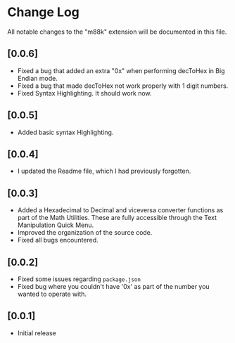 # Change Log
All notable changes to the "m88k" extension will be documented in this file.

## [0.0.6]
- Fixed a bug that added an extra "0x" when performing decToHex in Big Endian mode.
- Fixed a bug that made decToHex not work properly with 1 digit numbers.
- Fixed Syntax Highlighting. It should work now.

## [0.0.5]
- Added basic syntax Highlighting.

## [0.0.4]
- I updated the Readme file, which I had previously forgotten.

## [0.0.3]
- Added a Hexadecimal to Decimal and viceversa converter functions as part of the Math Utilities. These are fully accessible through the Text Manipulation Quick Menu.
- Improved the organization of the source code.
- Fixed all bugs encountered.

## [0.0.2]
- Fixed some issues regarding `package.json`
- Fixed bug where you couldn't have '0x' as part of the number you wanted to operate with.
## [0.0.1]
- Initial release